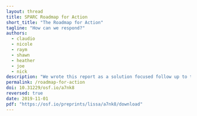 ```yaml
---
layout: thread
title: SPARC Roadmap for Action
short_title: "The Roadmap for Action"
tagline: "How can we respond?"
authors:
  - claudio
  - nicole
  - raym
  - shawn
  - heather
  - joe
  - nick
description: "We wrote this report as a solution focused follow up to the 'Landscape Analysis': which sparked community wide debate by detailing the changing academic publishing industry and the implications of large-scale deployment of data and data analytics. In this report we offer a roadmap of potential steps that stakeholders can take to chart both individual and collective responses."
permalink: /roadmap-for-action
doi: 10.31229/osf.io/a7nk8
reversed: true
date: 2019-11-01
pdf: "https://osf.io/preprints/lissa/a7nk8/download"
---
```

